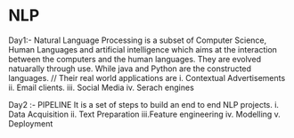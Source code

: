 # NLP

Day1:-
Natural Language Processing is a subset of Computer Science, Human Languages and artificial intelligence which aims at the interaction between the computers
and the human languages.  They are evolved natuarally through use. While java and Python are the constructed languages.
// Their real world applications are
i.   Contextual Advertisements
ii.  Email clients.
iii. Social Media
iv.  Serach engines

Day2 :- 
PIPELINE
It is a set of steps to build an end to end NLP projects.
i.  Data Acquisition
ii. Text Preparation
iii.Feature engineering
iv. Modelling
v.  Deployment
